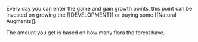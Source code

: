 Every day you can enter the game and gain growth points, this point can be invested on growing the [[DEVELOPMENT]] or buying some [[Natural Augments]].

The amount you get is based on how many flora the forest have.